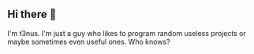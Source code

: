 ## Hi there 👋
I'm t3nus. I'm just a guy who likes to program random useless projects or maybe sometimes even useful ones. Who knows?
